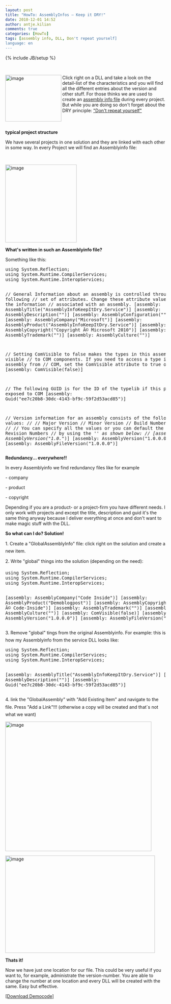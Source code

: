 ```yaml
---
layout: post
title: "HowTo: AssemblyInfos – Keep it DRY!"
date: 2010-12-01 14:52
author: antje.kilian
comments: true
categories: [HowTo]
tags: [assembly info, DLL, Don't repeat yourself]
language: en
---
```

{% include JB/setup %}
<p>&#160;</p> <img title="image" border="0" alt="image" align="left" src="{{BASE_PATH}}/assets/wp-images-de/image_thumb267.png" width="176" height="146" />  <p>Click right on a DLL and take a look on the detail-list of the characteristics and you will find all the different entries about the version and other stuff. For those thinks we are used to create an <a href="http://msdn.microsoft.com/en-us/library/microsoft.visualbasic.applicationservices.as">assembly info file</a> during every project. But while you are doing so don't forget about the DRY principle: <a href="http://en.wikipedia.org/wiki/Don't_repeat_yourself">"Don't repeat yourself"</a></p>  <p>&#160;</p>  <!--more-->  <p><b>typical project structure</b></p>  <p><b></b></p>  <p>We have several projects in one solution and they are linked with each other in some way. In every Project we will find an Assemblyinfo file:</p>  <p>&#160;</p> <img title="image" border="0" alt="image" src="{{BASE_PATH}}/assets/wp-images-de/image_thumb268.png" width="224" height="244" />  <p><b>What's written in such an Assemblyinfo file?</b></p>  <p><b></b></p>  <p>Something like this:</p>  <div style="padding-bottom: 0px; margin: 0px; padding-left: 0px; padding-right: 0px; display: inline; float: none; padding-top: 0px" id="scid:812469c5-0cb0-4c63-8c15-c81123a09de7:904622e2-48be-4e3f-948e-aa975efb1f00" class="wlWriterEditableSmartContent"><pre name="code" class="c#">using System.Reflection;
using System.Runtime.CompilerServices;
using System.Runtime.InteropServices;

// General Information about an assembly is controlled through the following
// set of attributes. Change these attribute values to modify the information
// associated with an assembly.
[assembly: AssemblyTitle("AssemblyInfoKeepItDry.Service")]
[assembly: AssemblyDescription("")]
[assembly: AssemblyConfiguration("")]
[assembly: AssemblyCompany("Microsoft")]
[assembly: AssemblyProduct("AssemblyInfoKeepItDry.Service")]
[assembly: AssemblyCopyright("Copyright Â© Microsoft 2010")]
[assembly: AssemblyTrademark("")]
[assembly: AssemblyCulture("")]

// Setting ComVisible to false makes the types in this assembly not visible
// to COM components.  If you need to access a type in this assembly from
// COM, set the ComVisible attribute to true on that type.
[assembly: ComVisible(false)]

// The following GUID is for the ID of the typelib if this project is exposed to COM
[assembly: Guid("ee7c20b8-30dc-4143-bf9c-59f2d53acd85")]

// Version information for an assembly consists of the following four values:
//
//      Major Version
//      Minor Version
//      Build Number
//      Revision
//
// You can specify all the values or you can default the Build and Revision Numbers
// by using the '*' as shown below:
// [assembly: AssemblyVersion("1.0.*")]
[assembly: AssemblyVersion("1.0.0.0")]
[assembly: AssemblyFileVersion("1.0.0.0")]
</pre></div>

<p><b>Redundancy... everywhere!!</b></p>

<p><b></b></p>

<p>In every Assemblyinfo we find redundancy files like for example</p>

<p>- company</p>

<p>- product</p>

<p>- copyright</p>

<p>Depending if you are a product- or a project-firm you have different needs. I only work with projects and except the title, description and guid it's the same thing anyway because I deliver everything at once and don't want to make magic stuff with the DLL.</p>

<p><b>So what can I do? Solution!</b></p>

<p>1. Create a "GlobalAssemblyInfo" file: click right on the solution and create a new item.</p>

<p>2. Write "global" things into the solution (depending on the need):</p>

<div style="padding-bottom: 0px; margin: 0px; padding-left: 0px; padding-right: 0px; display: inline; float: none; padding-top: 0px" id="scid:812469c5-0cb0-4c63-8c15-c81123a09de7:44670d8e-243c-4960-b524-a99c70564942" class="wlWriterEditableSmartContent"><pre name="code" class="c#">using System.Reflection;
using System.Runtime.CompilerServices;
using System.Runtime.InteropServices;

[assembly: AssemblyCompany("Code Inside")]
[assembly: AssemblyProduct("Demoblogpost")]
[assembly: AssemblyCopyright("Copyright Â© Code-Inside")]
[assembly: AssemblyTrademark("")]
[assembly: AssemblyCulture("")]
[assembly: ComVisible(false)]
[assembly: AssemblyVersion("1.0.0.0")]
[assembly: AssemblyFileVersion("1.0.0.0")]
</pre></div>

<p>3. Remove "global" tings from the original Assemblyinfo. For example: this is how my Assemblyinfo from the service DLL looks like:</p>

<div style="padding-bottom: 0px; margin: 0px; padding-left: 0px; padding-right: 0px; display: inline; float: none; padding-top: 0px" id="scid:812469c5-0cb0-4c63-8c15-c81123a09de7:52bbae41-f6ad-42d4-8124-997d9008c386" class="wlWriterEditableSmartContent"><pre name="code" class="c#">using System.Reflection;
using System.Runtime.CompilerServices;
using System.Runtime.InteropServices;

[assembly: AssemblyTitle("AssemblyInfoKeepItDry.Service")]
[assembly: AssemblyDescription("")]
[assembly: Guid("ee7c20b8-30dc-4143-bf9c-59f2d53acd85")]
</pre></div>

<p>4. link the "GlobalAssembly" with "Add Existing Item" and navigate to the file. Press "Add a Link"!!! (otherwise a copy will be created and that´s not what we want)</p>

<p><img title="image" border="0" alt="image" src="{{BASE_PATH}}/assets/wp-images-de/image_thumb269.png" width="459" height="406" /></p>

<p><img title="image" border="0" alt="image" src="{{BASE_PATH}}/assets/wp-images-de/image_thumb270.png" width="470" height="305" /></p>

<p><b>Thats it!</b></p>

<p><b></b></p>

<p>Now we have just one location for our file. This could be very useful if you want to, for example, administrate the version-number. You are able to change the number at one location and every DLL will be created with the same. Easy but effective.</p>

<p><a href="{{BASE_PATH}}/assets/files/democode/assemblyinfokeepitdry/assemblyinfokeepitdry.zip">[Download Democode]</a></p>
